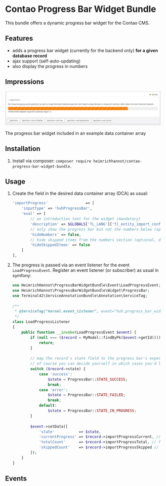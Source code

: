 # Contao Progress Bar Widget Bundle

This bundle offers a dynamic progress bar widget for the Contao CMS.

## Features

- adds a progress bar widget (currently for the backend only) **for a given database record**
- ajax support (self-auto-updating)
- also display the progress in numbers

## Impressions

![The progress bar widget included in an example data container array](docs/img/widget.png "The progress bar widget included in an example data container array")

The progress bar widget included in an example data container array

## Installation

1. Install via composer: `composer require heimrichhannot/contao-progress-bar-widget-bundle`.

## Usage

1. Create the field in the desired data container array (DCA) as usual:
    ```php
    'importProgress'                 => [
        'inputType' => 'huhProgressBar',
        'eval' => [
            // an introduction text for the widget (mandatory)
            'description' => $GLOBALS['TL_LANG']['tl_entity_import_config']['reference']['importProgressDescription'],
            // only show the progress bar but not the numbers below (optional, default false)
            'hideNumbers' => false,
            // hide skipped items from the numbers section (optional, default false)
            'hideSkippedItems' => false
        ]
    ],
    ```
2. The progress is passed via an event listener for the event `LoadProgressEvent`. Register an event listener (or subscriber) as usual in symfony:
   ```php
   use HeimrichHannot\ProgressBarWidgetBundle\Event\LoadProgressEvent;
   use HeimrichHannot\ProgressBarWidgetBundle\Widget\ProgressBar;
   use Terminal42\ServiceAnnotationBundle\Annotation\ServiceTag;

   /**
    * @ServiceTag("kernel.event_listener", event="huh.progress_bar_widget.event.load_progress")
    */
   class LoadProgressListener
   {
       public function __invoke(LoadProgressEvent $event) {
           if (null === ($record = MyModel::findByPk($event->getId()))) {
               return;
           }

           // map the record's state field to the progress bar's expectations
           // of course you can decide yourself in which cases you'd like to pass which state
           switch ($record->state) {
               case 'success':
                   $state = ProgressBar::STATE_SUCCESS;
                   break;
               case 'error':
                   $state = ProgressBar::STATE_FAILED;
                   break;
               default:
                   $state = ProgressBar::STATE_IN_PROGRESS;
           }

           $event->setData([
               'state'           => $state,
               'currentProgress' => $record->importProgressCurrent, // field name depends on your dca
               'totalCount'      => $record->importProgressTotal, // field name depends on your dca
               'skippedCount'    => $record->importProgressSkipped // field name depends on your dca
           ]);
       }
   }
   ```

## Events
